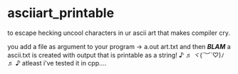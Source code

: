 # asciiart_printable
to escape hecking uncool characters in ur ascii art that makes compiler cry.

you add a file as argument to your program -> a.out art.txt
and then ***BLAM*** a ascii.txt is created with output that is printable as a string!
♪ ♬ ヾ(´︶`♡)ﾉ ♬ ♪
atleast i've tested it in cpp....
